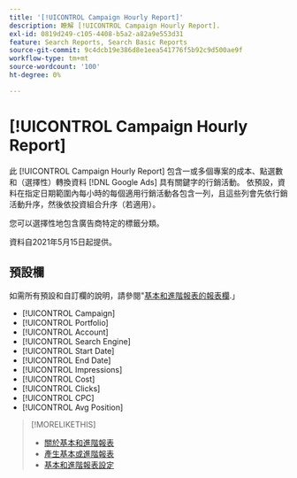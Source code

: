 ```yaml
---
title: '[!UICONTROL Campaign Hourly Report]'
description: 瞭解 [!UICONTROL Campaign Hourly Report].
exl-id: 0819d249-c105-4408-b5a2-a82a9e553d31
feature: Search Reports, Search Basic Reports
source-git-commit: 9c4dcb19e386d8e1eea541776f5b92c9d500ae9f
workflow-type: tm+mt
source-wordcount: '100'
ht-degree: 0%

---
```


# [!UICONTROL Campaign Hourly Report]

此 [!UICONTROL Campaign Hourly Report] 包含一或多個專案的成本、點選數和（選擇性）轉換資料 [!DNL Google Ads] 具有關鍵字的行銷活動。 依預設，資料在指定日期範圍內每小時的每個適用行銷活動各包含一列，且這些列會先依行銷活動升序，然後依投資組合升序（若適用）。

您可以選擇性地包含廣告商特定的標籤分類。

資料自2021年5月15日起提供。 <!-- [Later: You can view data for the previous NN days.] -->

## 預設欄

如需所有預設和自訂欄的說明，請參閱&quot;[基本和進階報表的報表欄](basic-advanced-report-columns.md).」

* [!UICONTROL Campaign]
* [!UICONTROL Portfolio]
* [!UICONTROL Account]
* [!UICONTROL Search Engine]
* [!UICONTROL Start Date]
* [!UICONTROL End Date]
* [!UICONTROL Impressions]
* [!UICONTROL Cost]
* [!UICONTROL Clicks]
* [!UICONTROL CPC]
* [!UICONTROL Avg Position]

>[!MORELIKETHIS]
>
>* [關於基本和進階報表](basic-advanced-report-about.md)
>* [產生基本或進階報表](basic-advanced-report-generate.md)
>* [基本和進階報表設定](basic-advanced-report-settings.md)
